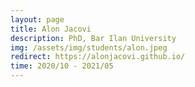 ```yaml
---
layout: page
title: Alon Jacovi
description: PhD, Bar Ilan University
img: /assets/img/students/alon.jpeg
redirect: https://alonjacovi.github.io/
time: 2020/10 - 2021/05
---
```


